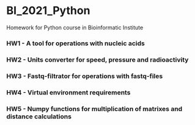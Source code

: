 # BI_2021_Python
Homework for Python course in Bioinformatic Institute

### HW1 - A tool for operations with nucleic acids
### HW2 - Units converter for speed, pressure and radioactivity
### HW3 - Fastq-filtrator for operations with fastq-files
### HW4 - Virtual environment requirements
### HW5 - Numpy functions for multiplication of matrixes and distance calculations
